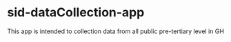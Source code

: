# sid-dataCollection-app
This app is intended to collection data from all public pre-tertiary level in GH
